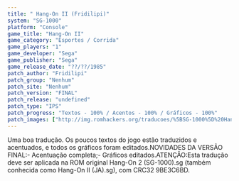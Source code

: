 ```yaml
---
title: " Hang-On II (Fridilipi)"
system: "SG-1000"
platform: "Console"
game_title: "Hang-On II"
game_category: "Esportes / Corrida"
game_players: "1"
game_developer: "Sega"
game_publisher: "Sega"
game_release_date: "??/??/1985"
patch_author: "Fridilipi"
patch_group: "Nenhum"
patch_site: "Nenhum"
patch_version: "FINAL"
patch_release: "undefined"
patch_type: "IPS"
patch_progress: "Textos - 100% / Acentos - 100% / Gráficos - 100%"
patch_images: ["http://img.romhackers.org/traducoes/%5BSG-1000%5D%20Hang-On%20II%20-%20Fridilipi%20-%201.png","http://img.romhackers.org/traducoes/%5BSG-1000%5D%20Hang-On%20II%20-%20Fridilipi%20-%202.png","http://img.romhackers.org/traducoes/%5BSG-1000%5D%20Hang-On%20II%20-%20Fridilipi%20-%203.png"]
---
```

Uma boa tradução. Os poucos textos do jogo estão traduzidos e acentuados, e todos os gráficos foram editados.NOVIDADES DA VERSÃO FINAL:- Acentuação completa;- Gráficos editados.ATENÇÃO:Esta tradução deve ser aplicada na ROM original Hang-On 2 (SG-1000).sg (também conhecida como Hang-On II (JA).sg), com CRC32 9BE3C6BD.